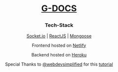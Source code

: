 # <p align="center"> <a href="https://doccs.netlify.app">G-DOCS</a></p>

### <p align="center">Tech-Stack </p>

<p align="center">
<a href="https://socket.io/">Socket.io</a> | <a href="https://reactjs.org/">ReactJS</a> | <a href="https://mongoosejs.com/">Mongoose</a>
</p>

<p align="center">
Frontend hosted on <a href="https://doccs.netlify.app/">Netlify</a>
</p>
<p align="center">
Backend hosted on <a href="https://api-gdocs.herokuapp.com">Heroku</a>
</p`>
<p align="center">
Special Thanks to <a href="https://github.com/WebDevSimplified">@webdevsimplified</a> for this <a href="https://www.youtube.com/watch?v=iRaelG7v0OU">tutorial</a>
</p>
